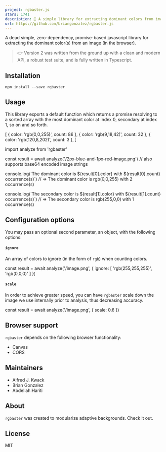 ```yaml
---
project: rgbaster.js
stars: 1741
description: 🎨 A simple library for extracting dominant colors from images.
url: https://github.com/briangonzalez/rgbaster.js
---
```


A dead simple, zero-dependency, promise-based javascript library for extracting the dominant color(s) from an image (in the browser).

> 👉 Version 2 was written from the ground up with a clean and modern API, a robust test suite, and is fully written in Typescript.

Installation
------------

```
npm install --save rgbaster
```

Usage
-----

This library exports a default function which returns a promise resolving to a sorted array with the most dominant color at index 0, secondary at index 1, so on and so forth.

\[
  { color: 'rgb(0,0,255)', count: 86  },
  { color: 'rgb(9,18,42)', count: 32  },
  { color: 'rgb(120,8,202)', count: 3  },
\]

import analyze from 'rgbaster'

const result \= await analyze('/2px-blue-and-1px-red-image.png') // also supports base64 encoded image strings

console.log(\`The dominant color is ${result\[0\].color} with ${result\[0\].count} occurrence(s)\`)
// => The  dominant color is rgb(0,0,255) with 2 occurrence(s)

console.log(\`The secondary color is ${result\[1\].color} with ${result\[1\].count} occurrence(s)\`)
// => The  secondary color is rgb(255,0,0) with 1 occurrence(s)

Configuration options
---------------------

You may pass an optional second parameter, an object, with the following options:

#### `ignore`

An array of colors to ignore (in the form of `rgb`) when counting colors.

const result \= await analyze('/image.png', { ignore: \[ 'rgb(255,255,255)', 'rgb(0,0,0)' \] })

#### `scale`

In order to achieve greater speed, you can have `rgbaster` scale down the image we use internally prior to analysis, thus decreasing accuracy.

const result \= await analyze('/image.png', { scale: 0.6 })

Browser support
---------------

`rgbaster` depends on the following browser functionality:

-   Canvas
-   CORS

Maintainers
-----------

-   Alfred J. Kwack
-   Brian Gonzalez
-   Abdellah Hariti

About
-----

`rgbaster` was created to modularize adaptive backgrounds. Check it out.

License
-------

MIT
